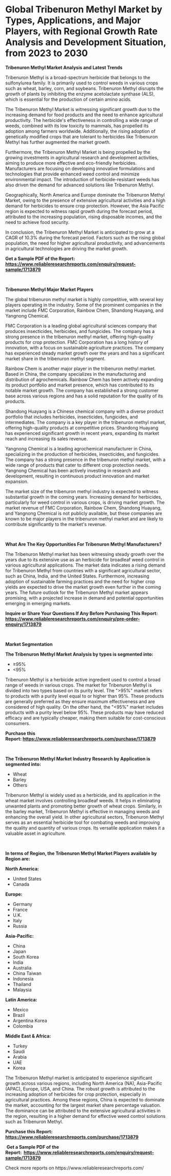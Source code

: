 <p><h1>Global Tribenuron Methyl Market by Types, Applications, and Major Players, with Regional Growth Rate Analysis and Development Situation, from 2023 to 2030</h1></p><p><strong>Tribenuron Methyl Market Analysis and Latest Trends</strong></p>
<p><p>Tribenuron Methyl is a broad-spectrum herbicide that belongs to the sulfonylurea family. It is primarily used to control weeds in various crops such as wheat, barley, corn, and soybeans. Tribenuron Methyl disrupts the growth of plants by inhibiting the enzyme acetolactate synthase (ALS), which is essential for the production of certain amino acids.</p><p>The Tribenuron Methyl Market is witnessing significant growth due to the increasing demand for food products and the need to enhance agricultural productivity. The herbicide's effectiveness in controlling a wide range of weeds, combined with its low toxicity to mammals, has propelled its adoption among farmers worldwide. Additionally, the rising adoption of genetically modified crops that are tolerant to herbicides like Tribenuron Methyl has further augmented the market growth.</p><p>Furthermore, the Tribenuron Methyl Market is being propelled by the growing investments in agricultural research and development activities, aiming to produce more effective and eco-friendly herbicides. Manufacturers are focusing on developing innovative formulations and technologies that provide enhanced weed control and minimize environmental impact. The introduction of herbicide-resistant weeds has also driven the demand for advanced solutions like Tribenuron Methyl.</p><p>Geographically, North America and Europe dominate the Tribenuron Methyl Market, owing to the presence of extensive agricultural activities and a high demand for herbicides to ensure crop protection. However, the Asia Pacific region is expected to witness rapid growth during the forecast period, attributed to the increasing population, rising disposable incomes, and the need to achieve food security.</p><p>In conclusion, the Tribenuron Methyl Market is anticipated to grow at a CAGR of 10.3% during the forecast period. Factors such as the rising global population, the need for higher agricultural productivity, and advancements in agricultural technologies are driving the market growth.</p></p>
<p><strong>Get a Sample PDF of the Report:&nbsp; <a href="https://www.reliableresearchreports.com/enquiry/request-sample/1713879">https://www.reliableresearchreports.com/enquiry/request-sample/1713879</a></strong></p>
<p>&nbsp;</p>
<p><strong>Tribenuron Methyl Major Market Players</strong></p>
<p><p>The global tribenuron methyl market is highly competitive, with several key players operating in the industry. Some of the prominent companies in the market include FMC Corporation, Rainbow Chem, Shandong Huayang, and Yangnong Chemical.</p><p>FMC Corporation is a leading global agricultural sciences company that produces insecticides, herbicides, and fungicides. The company has a strong presence in the tribenuron methyl market, offering high-quality products for crop protection. FMC Corporation has a long history of innovation, with a focus on sustainable agriculture practices. The company has experienced steady market growth over the years and has a significant market share in the tribenuron methyl segment.</p><p>Rainbow Chem is another major player in the tribenuron methyl market. Based in China, the company specializes in the manufacturing and distribution of agrochemicals. Rainbow Chem has been actively expanding its product portfolio and market presence, which has contributed to its notable market growth. The company has established a strong customer base across various regions and has a solid reputation for the quality of its products.</p><p>Shandong Huayang is a Chinese chemical company with a diverse product portfolio that includes herbicides, insecticides, fungicides, and intermediates. The company is a key player in the tribenuron methyl market, offering high-quality products at competitive prices. Shandong Huayang has experienced significant growth in recent years, expanding its market reach and increasing its sales revenue.</p><p>Yangnong Chemical is a leading agrochemical manufacturer in China, specializing in the production of herbicides, insecticides, and fungicides. The company has a strong presence in the tribenuron methyl market, with a wide range of products that cater to different crop protection needs. Yangnong Chemical has been actively investing in research and development, resulting in continuous product innovation and market expansion.</p><p>The market size of the tribenuron methyl industry is expected to witness substantial growth in the coming years. Increasing demand for herbicides, particularly for weed control in various crops, is driving market growth. The market revenue of FMC Corporation, Rainbow Chem, Shandong Huayang, and Yangnong Chemical is not publicly available, but these companies are known to be major players in the tribenuron methyl market and are likely to contribute significantly to the market's revenue.</p></p>
<p>&nbsp;</p>
<p><strong>What Are The Key Opportunities For Tribenuron Methyl Manufacturers?</strong></p>
<p><p>The Tribenuron Methyl market has been witnessing steady growth over the years due to its extensive use as an herbicide for broadleaf weed control in various agricultural applications. The market data indicates a rising demand for Tribenuron Methyl from countries with a significant agricultural sector, such as China, India, and the United States. Furthermore, increasing adoption of sustainable farming practices and the need for higher crop yields are expected to drive the market growth even further in the coming years. The future outlook for the Tribenuron Methyl market appears promising, with a projected increase in demand and potential opportunities emerging in emerging markets.</p></p>
<p><strong>Inquire or Share Your Questions If Any Before Purchasing This Report: <a href="https://www.reliableresearchreports.com/enquiry/pre-order-enquiry/1713879">https://www.reliableresearchreports.com/enquiry/pre-order-enquiry/1713879</a></strong></p>
<p>&nbsp;</p>
<p><strong>Market Segmentation</strong></p>
<p><strong>The Tribenuron Methyl Market Analysis by types is segmented into:</strong></p>
<p><ul><li>≥95%</li><li><95%</li></ul></p>
<p><p>Tribenuron Methyl is a herbicide active ingredient used to control a broad range of weeds in various crops. The market for Tribenuron Methyl is divided into two types based on its purity level. The ">95%" market refers to products with a purity level equal to or higher than 95%. These products are generally preferred as they ensure maximum effectiveness and are considered of high quality. On the other hand, the "<95%" market includes products with a purity level below 95%. These products may have reduced efficacy and are typically cheaper, making them suitable for cost-conscious consumers.</p></p>
<p><strong>Purchase this Report:&nbsp;<a href="https://www.reliableresearchreports.com/purchase/1713879">https://www.reliableresearchreports.com/purchase/1713879</a></strong></p>
<p>&nbsp;</p>
<p><strong>The Tribenuron Methyl Market Industry Research by Application is segmented into:</strong></p>
<p><ul><li>Wheat</li><li>Barley</li><li>Others</li></ul></p>
<p><p>Tribenuron Methyl is widely used as a herbicide, and its application in the wheat market involves controlling broadleaf weeds. It helps in eliminating unwanted plants and promoting better growth of wheat crops. Similarly, in the barley market, Tribenuron Methyl is effective in managing weeds and enhancing the overall yield. In other agricultural sectors, Tribenuron Methyl serves as an essential herbicide tool for combating weeds and improving the quality and quantity of various crops. Its versatile application makes it a valuable asset in agriculture.</p></p>
<p>&nbsp;</p>
<p><strong>In terms of Region, the Tribenuron Methyl Market Players available by Region are:</strong></p>
<p>
    <p> <strong> North America: </strong>
        <ul>
            <li>United States</li>
            <li>Canada</li>
        </ul>
        </p> 
    <p> <strong> Europe: </strong>
        <ul>
            <li>Germany</li>
            <li>France</li>
            <li>U.K.</li>
            <li>Italy</li>
            <li>Russia</li>
        </ul>
        </p> 
    <p> <strong> Asia-Pacific: </strong>
        <ul>
            <li>China</li>
            <li>Japan</li>
            <li>South Korea</li>
            <li>India</li>
            <li>Australia</li>
            <li>China Taiwan</li>
            <li>Indonesia</li>
            <li>Thailand</li>
            <li>Malaysia</li>
        </ul>
        </p> 
    <p> <strong> Latin America: </strong>
        <ul>
            <li>Mexico</li>
            <li>Brazil</li>
            <li>Argentina Korea</li>
            <li>Colombia</li>
        </ul>
        </p> 
    <p> <strong> Middle East & Africa: </strong>
        <ul>
            <li>Turkey</li>
            <li>Saudi</li>
            <li>Arabia</li>
            <li>UAE</li>
            <li>Korea</li>
        </ul>
    </p>
    </p>
<p><p>The Tribenuron Methyl market is anticipated to experience significant growth across various regions, including North America (NA), Asia-Pacific (APAC), Europe, USA, and China. The robust growth is attributed to the increasing adoption of herbicides for crop protection, especially in agricultural practices. Among these regions, China is expected to dominate the market, accounting for the largest market share percentage valuation. The dominance can be attributed to the extensive agricultural activities in the region, resulting in a higher demand for effective weed control solutions such as Tribenuron Methyl.</p></p>
<p><strong>Purchase this Report: <a href="https://www.reliableresearchreports.com/purchase/1713879">https://www.reliableresearchreports.com/purchase/1713879</a></strong></p>
<p>&nbsp;<strong>Get a Sample PDF of the Report:&nbsp;&nbsp;<a href="https://www.reliableresearchreports.com/enquiry/request-sample/1713879">https://www.reliableresearchreports.com/enquiry/request-sample/1713879</a></strong></p>
<p><strong></strong></p>
<p>Check more reports on https://www.reliableresearchreports.com/</p>